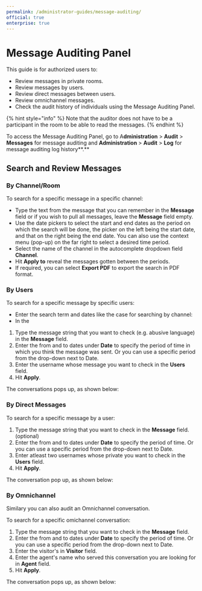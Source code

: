 ```yaml
---
permalink: /administrator-guides/message-auditing/
official: true
enterprise: true
---
```


# Message Auditing Panel

This guide is for authorized users to:

* Review messages in private rooms.
* Review messages by users.
* Review direct messages between users.
* Review omnichannel messages.
* Check the audit history of individuals using the Message Auditing Panel.

{% hint style="info" %}
Note that the auditor does not have to be a participant in the room to be able to read the messages.
{% endhint %}

To access the Message Auditing Panel, go to A**dministration** > **Audit** > **Messages** for message auditing and **Administration** > **Audit** > **Log** for message auditing log history**.**

## Search and Review Messages

### By Channel/Room

To search for a specific message in a specific channel:

* Type the text from the message that you can remember in the **Message** field or if you wish to pull all messages, leave the **Message** field empty.
* Use the date pickers to select the start and end dates as the period on which the search will be done, the picker on the left being the start date, and that on the right being the end date. You can also use the context menu (pop-up) on the far right to select a desired time period.
* Select the name of the channel in the autocomplete dropdown field **Channel**.
* Hit **Apply to** reveal the messages gotten between the periods.
* If required, you can select **Export PDF** to export the search in PDF format.

### By Users

To search for a specific message by specific users:

* &#x20;Enter the search term and dates like the case for searching by channel:
* In the&#x20;

1. Type the message string that you want to check (e.g. abusive language) in the **Message** field.
2. Enter the from and to dates under **Date** to specify the period of time in which you think the message was sent. Or you can use a specific period from the drop-down next to Date.
3. Enter the username whose message you want to check in the **Users** field.
4. Hit **Apply**.

The conversations pops up, as shown below:

### By Direct Messages

To search for a specific message by a user:

1. Type the message string that you want to check in the **Message** field. (optional)
2. Enter the from and to dates under **Date** to specify the period of time. Or you can use a specific period from the drop-down next to Date.
3. Enter atleast two usernames whose private you want to check in the **Users** field.
4. Hit **Apply**.

The conversation pop up, as shown below:

### By Omnichannel

Similary you can also audit an Omnichannel conversation.

To search for a specific omichannel conversation:

1. Type the message string that you want to check in the **Message** field.
2. Enter the from and to dates under **Date** to specify the period of time. Or you can use a specific period from the drop-down next to Date.
3. Enter the visitor's in **Visitor** field.
4. Enter the agent's name who served this conversation you are looking for in **Agent** field.
5. Hit **Apply**.

The conversation pops up, as shown below:
